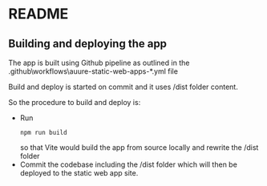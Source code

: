 # README
## Building and deploying the app
The app is built using Github pipeline as outlined in the .github\workflows\auure-static-web-apps-*.yml file

Build and deploy is started on commit and it uses /dist folder content.

So the procedure to build and deploy is:
* Run
    ```
    npm run build
    ```
    so that Vite would build the app from source locally and rewrite the /dist folder
* Commit the codebase including the /dist folder which will then be deployed to the static web app site.